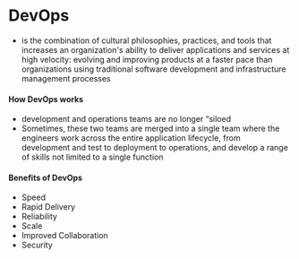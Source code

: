 # DevOps

- is the combination of cultural philosophies, practices, and tools that increases an organization's ability to deliver applications and services at high velocity: evolving and improving products at a faster pace than organizations using traditional software development and infrastructure management processes



#### How DevOps works
- development and operations teams are no longer “siloed
- Sometimes, these two teams are merged into a single team where the engineers work across the entire application lifecycle, from development and test to deployment to operations, and develop a range of skills not limited to a single function



#### Benefits of DevOps
- Speed
- Rapid Delivery
- Reliability
- Scale
- Improved Collaboration
- Security